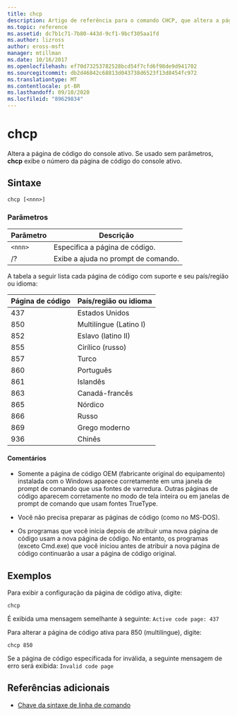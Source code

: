 ```yaml
---
title: chcp
description: Artigo de referência para o comando CHCP, que altera a página de código ativa do console.
ms.topic: reference
ms.assetid: dc7b1c71-7b80-443d-9cf1-9bcf305aa1fd
ms.author: lizross
author: eross-msft
manager: mtillman
ms.date: 10/16/2017
ms.openlocfilehash: ef70d73253782528bcd54f7cfd6f98de9d941702
ms.sourcegitcommit: db2d46842c68813d043738d6523f13d8454fc972
ms.translationtype: MT
ms.contentlocale: pt-BR
ms.lasthandoff: 09/10/2020
ms.locfileid: "89629834"
---
```

# <a name="chcp"></a>chcp

Altera a página de código do console ativo. Se usado sem parâmetros, **chcp** exibe o número da página de código do console ativo.

## <a name="syntax"></a>Sintaxe

```
chcp [<nnn>]
```

### <a name="parameters"></a>Parâmetros

| Parâmetro | Descrição |
| --------- | ----------- |
| `<nnn>` | Especifica a página de código. |
| /? | Exibe a ajuda no prompt de comando. |

A tabela a seguir lista cada página de código com suporte e seu país/região ou idioma:

| Página de código | País/região ou idioma |
| --------- | -------------------------- |
| 437 | Estados Unidos |
| 850 | Multilíngue (Latino I) |
| 852 | Eslavo (latino II) |
| 855 | Cirílico (russo) |
| 857 | Turco |
| 860 | Português |
| 861 | Islandês |
| 863 | Canadá-francês |
| 865 | Nórdico |
| 866 | Russo |
| 869 | Grego moderno |
| 936 | Chinês |

#### <a name="remarks"></a>Comentários

- Somente a página de código OEM (fabricante original do equipamento) instalada com o Windows aparece corretamente em uma janela de prompt de comando que usa fontes de varredura. Outras páginas de código aparecem corretamente no modo de tela inteira ou em janelas de prompt de comando que usam fontes TrueType.

- Você não precisa preparar as páginas de código (como no MS-DOS).

- Os programas que você inicia depois de atribuir uma nova página de código usam a nova página de código. No entanto, os programas (exceto Cmd.exe) que você iniciou antes de atribuir a nova página de código continuarão a usar a página de código original.

## <a name="examples"></a>Exemplos

Para exibir a configuração da página de código ativa, digite:

```
chcp
```

É exibida uma mensagem semelhante à seguinte: `Active code page: 437`

Para alterar a página de código ativa para 850 (multilíngue), digite:

```
chcp 850
```

Se a página de código especificada for inválida, a seguinte mensagem de erro será exibida: `Invalid code page`

## <a name="additional-references"></a>Referências adicionais

- [Chave da sintaxe de linha de comando](command-line-syntax-key.md)
